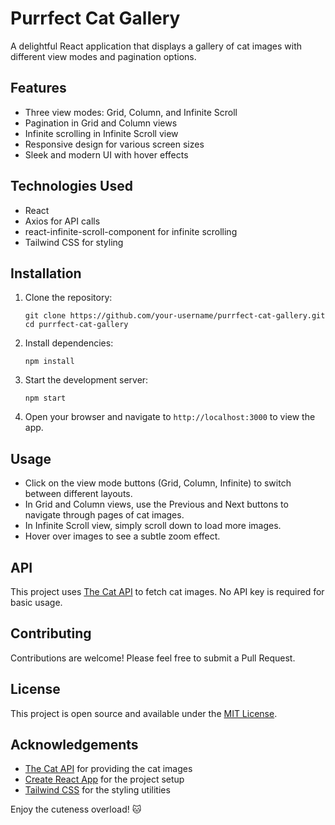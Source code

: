 # Purrfect Cat Gallery

A delightful React application that displays a gallery of cat images with different view modes and pagination options.

## Features

- Three view modes: Grid, Column, and Infinite Scroll
- Pagination in Grid and Column views
- Infinite scrolling in Infinite Scroll view
- Responsive design for various screen sizes
- Sleek and modern UI with hover effects

## Technologies Used

- React
- Axios for API calls
- react-infinite-scroll-component for infinite scrolling
- Tailwind CSS for styling

## Installation

1. Clone the repository:
   ```
   git clone https://github.com/your-username/purrfect-cat-gallery.git
   cd purrfect-cat-gallery
   ```

2. Install dependencies:
   ```
   npm install
   ```

3. Start the development server:
   ```
   npm start
   ```

4. Open your browser and navigate to `http://localhost:3000` to view the app.

## Usage

- Click on the view mode buttons (Grid, Column, Infinite) to switch between different layouts.
- In Grid and Column views, use the Previous and Next buttons to navigate through pages of cat images.
- In Infinite Scroll view, simply scroll down to load more images.
- Hover over images to see a subtle zoom effect.

## API

This project uses [The Cat API](https://thecatapi.com/) to fetch cat images. No API key is required for basic usage.

## Contributing

Contributions are welcome! Please feel free to submit a Pull Request.

## License

This project is open source and available under the [MIT License](LICENSE).

## Acknowledgements

- [The Cat API](https://thecatapi.com/) for providing the cat images
- [Create React App](https://create-react-app.dev/) for the project setup
- [Tailwind CSS](https://tailwindcss.com/) for the styling utilities

Enjoy the cuteness overload! 🐱
